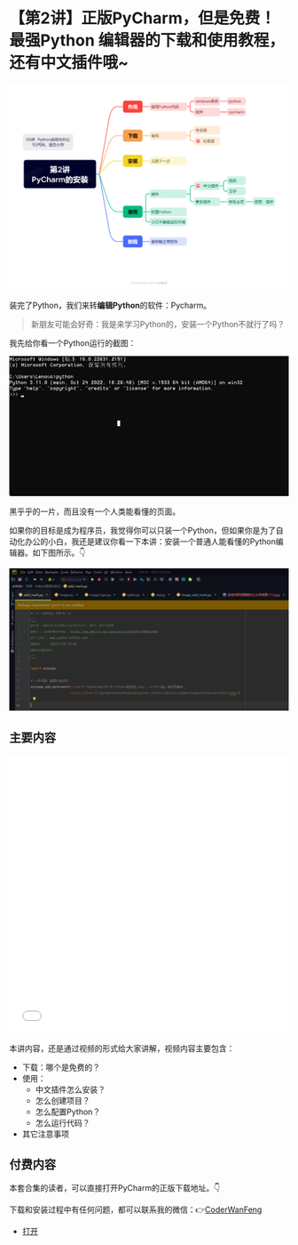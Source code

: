 # 【第2讲】正版PyCharm，但是免费！最强Python 编辑器的下载和使用教程，还有中文插件哦~

![](../xmind/imgs/50-02-PyCharm.png)

装完了Python，我们来转**编辑Python**的软件：Pycharm。

> 新朋友可能会好奇：我是来学习Python的，安装一个Python不就行了吗？

我先给你看一个Python运行的截图：

![](./imgs/50-02/python-console.png)

黑乎乎的一片，而且没有一个人类能看懂的页面。

如果你的目标是成为程序员，我觉得你可以只装一个Python，但如果你是为了自动化办公的小白，我还是建议你看一下本讲：安装一个普通人能看懂的Python编辑器。如下图所示。👇

![](./imgs/50-02/pc-view.png)


## 主要内容

<iframe src="//player.bilibili.com/player.html?bvid=BV1X84y1f76f" scrolling="no" border="0" frameborder="no" framespacing="0" allowfullscreen="true" width=100%, height=500> </iframe>



本讲内容，还是通过视频的形式给大家讲解，视频内容主要包含：

- 下载：哪个是免费的？
- 使用：
  - 中文插件怎么安装？
  - 怎么创建项目？
  - 怎么配置Python？
  - 怎么运行代码？
- 其它注意事项

## 付费内容


本套合集的读者，可以直接打开PyCharm的正版下载地址。👇

下载和安装过程中有任何问题，都可以联系我的微信：👉[CoderWanFeng](https://mp.weixin.qq.com/s/yFcocJbfS9Hs375NhE8Gbw)

- [打开](https://mp.weixin.qq.com/s/2b2CMhmYrPzYnlhoncOMXg)






